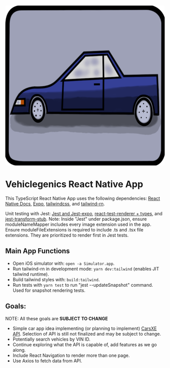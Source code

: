 ![Vehiclegenics React Native App Icon](https://github.com/Wesley26/Vehiclegenics/blob/main/assets/icon.png)
# Vehiclegenics React Native App

This TypeScript React Native App uses the following dependencies: [React Native Docs](https://reactnative.dev/), [Expo](https://docs.expo.dev/index.html), [tailwindcss](https://tailwindcss.com/), and [tailwind-rn](https://github.com/vadimdemedes/tailwind-rn#readme).

Unit testing with Jest: [Jest and Jest-expo](https://docs.expo.dev/guides/testing-with-jest/), [react-test-renderer + types](https://jestjs.io/docs/snapshot-testing),  and [jest-transform-stub](https://github.com/eddyerburgh/jest-transform-stub). Note: Inside "Jest" under package.json, ensure moduleNameMapper includes every image extension used in the app. Ensure moduleFileExtensions is required to include .ts and .tsx file extensions. They are prioritized to render first in Jest tests.


## Main App Functions

- Open iOS simulator with: `open -a Simulator.app`.
- Run tailwind-rn in development mode: `yarn dev:tailwind` (enables JIT tailwind runtime).
- Build tailwind styles with: `build:tailwind`.
- Run tests with `yarn test` to run "jest --updateSnapshot" command. Used for snapshot rendering tests.


## Goals:

NOTE: All these goals are **SUBJECT TO CHANGE**
- Simple car app idea implementing (or planning to implement) [CarsXE API](https://api.carsxe.com/). Selection of API is still not finalized and may be subject to change.
- Potentially search vehicles by VIN ID.
- Continue exploring what the API is capable of, add features as we go along.
- Include React Navigation to render more than one page.
- Use Axios to fetch data from API.
